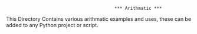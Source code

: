                                              *** Arithmatic ***

This Directory Contains various arithmatic examples and uses, these can be added to any Python project or script.